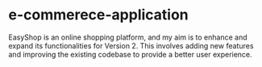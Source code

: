# e-commerece-application
EasyShop is an online shopping platform, and my aim is to enhance and expand its functionalities for Version 2. This involves adding new features and improving the existing codebase to provide a better user experience.

